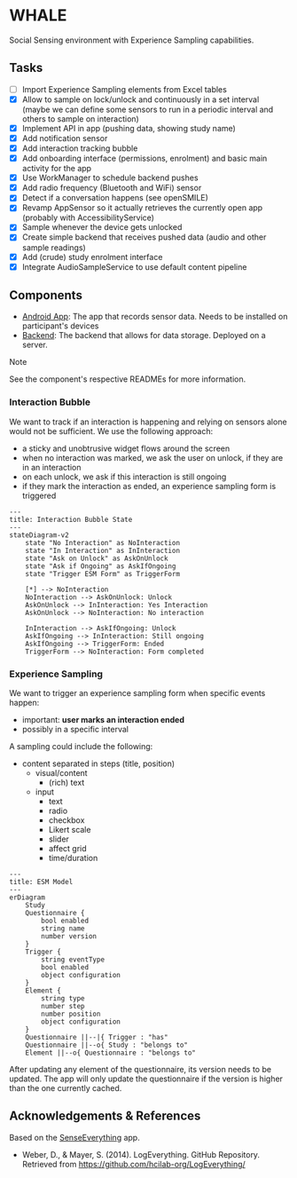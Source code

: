 # WHALE
Social Sensing environment with Experience Sampling capabilities.

## Tasks
- [ ] Import Experience Sampling elements from Excel tables
- [x] Allow to sample on lock/unlock and continuously in a set interval (maybe we can define some sensors to run in a periodic interval and others to sample on interaction)
- [x] Implement API in app (pushing data, showing study name)
- [x] Add notification sensor
- [x] Add interaction tracking bubble
- [x] Add onboarding interface (permissions, enrolment) and basic main activity for the app
- [x] Use WorkManager to schedule backend pushes
- [x] Add radio frequency (Bluetooth and WiFi) sensor
- [x] Detect if a conversation happens (see openSMILE)
- [x] Revamp AppSensor so it actually retrieves the currently open app (probably with AccessibilityService)
- [x] Sample whenever the device gets unlocked
- [x] Create simple backend that receives pushed data (audio and other sample readings)
- [x] Add (crude) study enrolment interface
- [x] Integrate AudioSampleService to use default content pipeline

## Components
* [Android App](app-android): The app that records sensor data. Needs to be installed on participant's devices
* [Backend](backend): The backend that allows for data storage. Deployed on a server.

> [!NOTE]  
> See the component's respective READMEs for more information.

### Interaction Bubble
We want to track if an interaction is happening and relying on sensors alone would not be sufficient. We use the following approach:
- a sticky and unobtrusive widget flows around the screen
- when no interaction was marked, we ask the user on unlock, if they are in an interaction
- on each unlock, we ask if this interaction is still ongoing
- if they mark the interaction as ended, an experience sampling form is triggered

```mermaid
---
title: Interaction Bubble State
---
stateDiagram-v2
    state "No Interaction" as NoInteraction
    state "In Interaction" as InInteraction
    state "Ask on Unlock" as AskOnUnlock
    state "Ask if Ongoing" as AskIfOngoing
    state "Trigger ESM Form" as TriggerForm
    
    [*] --> NoInteraction
    NoInteraction --> AskOnUnlock: Unlock
    AskOnUnlock --> InInteraction: Yes Interaction
    AskOnUnlock --> NoInteraction: No interaction
    
    InInteraction --> AskIfOngoing: Unlock
    AskIfOngoing --> InInteraction: Still ongoing
    AskIfOngoing --> TriggerForm: Ended
    TriggerForm --> NoInteraction: Form completed
```

### Experience Sampling
We want to trigger an experience sampling form when specific events happen:
- important: **user marks an interaction ended**
- possibly in a specific interval

A sampling could include the following:
- content separated in steps (title, position)
  - visual/content
    - (rich) text
  - input
    - text
    - radio
    - checkbox
    - Likert scale
    - slider
    - affect grid
    - time/duration

```mermaid
---
title: ESM Model
---
erDiagram
    Study
    Questionnaire {
        bool enabled
        string name
        number version
    }
    Trigger {
        string eventType
        bool enabled
        object configuration
    }
    Element {
        string type
        number step
        number position
        object configuration
    }
    Questionnaire ||--|{ Trigger : "has"
    Questionnaire ||--o{ Study : "belongs to"
    Element ||--o{ Questionnaire : "belongs to"
```

After updating any element of the questionnaire, its version needs to be updated. The app will only update the questionnaire if the version is higher than the one currently cached.

## Acknowledgements & References
Based on the [SenseEverything](https://github.com/mimuc/SenseEverything) app.

* Weber, D., & Mayer, S. (2014). LogEverything. GitHub Repository. Retrieved from https://github.com/hcilab-org/LogEverything/